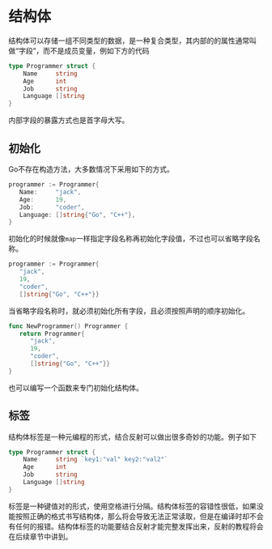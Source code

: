 # 结构体

结构体可以存储一组不同类型的数据，是一种复合类型，其内部的的属性通常叫做“字段”，而不是成员变量，例如下方的代码

```go
type Programmer struct {
	Name     string
	Age      int
	Job      string
	Language []string
}
```

内部字段的暴露方式也是首字母大写。



## 初始化

Go不存在构造方法，大多数情况下采用如下的方式。

```go
programmer := Programmer{
   Name:     "jack",
   Age:      19,
   Job:      "coder",
   Language: []string{"Go", "C++"},
}
```

初始化的时候就像`map`一样指定字段名称再初始化字段值，不过也可以省略字段名称。

```go
programmer := Programmer{
   "jack",
   19,
   "coder",
   []string{"Go", "C++"}}
```

当省略字段名称时，就必须初始化所有字段，且必须按照声明的顺序初始化。

```go
func NewProgrammer() Programmer {
   return Programmer{
      "jack",
      19,
      "coder",
      []string{"Go", "C++"}}
}
```

也可以编写一个函数来专门初始化结构体。



## 标签

结构体标签是一种元编程的形式，结合反射可以做出很多奇妙的功能。例子如下

```go
type Programmer struct {
	Name     string `key1:"val" key2:"val2"`
	Age      int
	Job      string
	Language []string
}
```

标签是一种键值对的形式，使用空格进行分隔。结构体标签的容错性很低，如果没能按照正确的格式书写结构体，那么将会导致无法正常读取，但是在编译时却不会有任何的报错。结构体标签的功能要结合反射才能完整发挥出来，反射的教程将会在后续章节中讲到。

